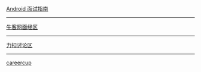 [Android 面试指南](https://xiaozhuanlan.com/android-interview)

***

[牛客网面经区](https://www.nowcoder.com/interview/center)

***

[力扣讨论区](https://leetcode-cn.com/circle/)

***

[careercup](https://www.careercup.com/)